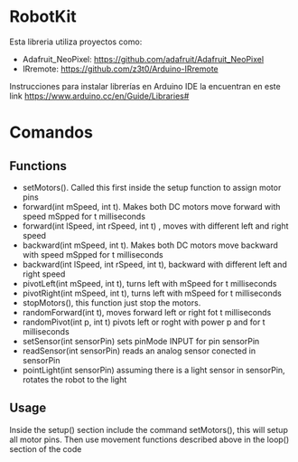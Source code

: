 # RobotKit

Esta libreria utiliza proyectos como:
  + Adafruit_NeoPixel: https://github.com/adafruit/Adafruit_NeoPixel
  + IRremote: https://github.com/z3t0/Arduino-IRremote

Instrucciones para instalar librerías en Arduino IDE la encuentran en este link https://www.arduino.cc/en/Guide/Libraries#

# Comandos

## Functions

- setMotors(). Called this first inside the setup function to assign motor pins
- forward(int mSpeed, int t).  Makes both DC motors move forward with speed mSpped for t milliseconds
- forward(int lSpeed, int rSpeed, int t) , moves with different left and right speed
- backward(int mSpeed, int t).  Makes both DC motors move backward with speed mSpped for t milliseconds
- backward(int lSpeed, int rSpeed, int t), backward with different left and right speed
- pivotLeft(int mSpeed, int t), turns left with mSpeed for t milliseconds
- pivotRight(int mSpeed, int t), turns left with mSpeed for t milliseconds
- stopMotors(), this function just stop the motors.
- randomForward(int t), moves forward left or right fot t milliseconds
- randomPivot(int p, int t) pivots left or roght with power p and for t milliseconds
- setSensor(int sensorPin) sets pinMode INPUT for pin sensorPin
- readSensor(int sensorPin) reads an analog sensor conected in sensorPin
- pointLight(int sensorPin) assuming there is a light sensor in sensorPin, rotates the robot to the light

## Usage

Inside the setup() section  include the command setMotors(), this will setup all motor pins. Then use movement functions described above in the loop() section of the code
